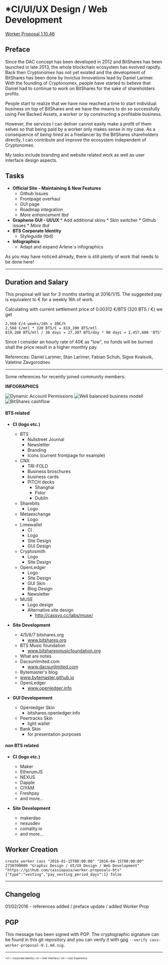 *CI/UI/UX Design / Web Development
==================================================
[Worker Proposal 1.10.46](http://cryptofresh.com/workers)

Preface
-------

Since the DAC concept has been developed in 2012 and BitShares has been launched in late 2013, the whole blockchain ecosystem has evolved rapidly. Back then Cryptonomex has not yet existed and the development of BitShares has been done by Invictus Innovations lead by Daniel Larimer. With the founding of Cryptonomex, people have started to believe that Daniel had to continue to work on BitShares for the sake of shareholders profits.

People start to realize that we have now reached a time to start individual business on top of BitShares and we have the means to do so successfully using Fee Backed Assets, a worker or by constructing a profitable business.

However, the services I can deliver cannot easily make a profit of them selves so that being paid by a worker only makes sense in my case. As a consequence of *being hired* as a freelancer by the BitShares shareholders directly, I can contribute and improve the ecosystem independent of Cryptonomex.

My tasks include branding and website related work as well as user interface design aspects.


Tasks
-----


* **Official Site - Maintaining & New Features**
    * Github Issues
    * Frontpage overhaul
    * GUI page
    * Roadmap integration
    * *More enhancement tbd*
* **Graphene GUI - UI/UX**
      * Add additional skins
      * Skin switcher
      * Github issues
      * *More tbd*
* **BTS Corporate Identity**
    * Styleguide (tbd)
* **Infographics**
    * Adapt and expand Arlene`s infographics      

As you may have noticed already, there is still plenty of work that needs to be
done here!

---

Duration and Salary
-------------------

This proposal will last for 3 months starting at 2016/1/15.
The suggested pay is equivalent to € for a weekly 16h of work.

Calculating with current settlement price of 0.00312 €/BTS (320 BTS / €) we get

    2,560 €/4 weeks/16h = 40€/h
    2,560 €/mtl * 320 BTS/€ = 819,200 BTS/mtl
    819,200 BTS/mtl / 30 days = 27,307 BTS/day * 90 days = 2,457,600 'BTS'

Since I consider an hourly rate of 40€ as "low", no funds will be burned shall the price result in a higher monthly pay.

References: Daniel Larimer, Stan Larimer, Fabian Schuh, Sigve Kvalsvik, Valetine Zavgorodnev

---

Some references for recently joined community members:

**INFOGRAPHICS**

![Dynamic Account Permissions](https://bitshares.org/images/dynamic-accounts.png)
![Well balanced business modell](https://bitshares.org/images/wellbalanced.svg)
![BitShares cashflow](https://bitshares.org/images/cashflow.png)


#### BTS related

* **CI (logo etc.)**
   * BTS
      * Nullstreet Journal
      * Newsletter
      * Branding
      * Icons (current frontpage for example)
   * CNX
      * TRI-FOLD
      * Business broschures
      * business cards
      * PITCH decks
         *  Shanghai
         *  Fidor
         *  Dublin
   * Sharebits
      * Logo
   * Metaexchange
      * Logo
   * Limewallet
      * CI
      * Logo
      * Site Design
      * GUI Design
   * Cryptosmith
      *  Logo
      *  Site Design
   * OpenLedger
      * Logo
      * Site Design
      * GUI Skin
      * Blog Design
      * Newsletter
   * MUSE
      * Logo design
      * Alternative site design
         * http://cassyo.cc/labs/muse/   

* **Site Development**
   * 4/5/6/7 bitshares.org
      *  www.bitshares.org
   * BTS Music foundation
      *   www.bitsharesmusicfoundation.org
   * What are notes
   * Dacsunlimited.com
      * www.dacsunlimited.com
   * Bytemaster's blog
    * www.bytemaster.github.io
   * OpenLedger
     * www.openledger.info


* **GUI Developement**
   * Openledger Skin
      * bitshares.openledger.info
   * Peertracks Skin
      * light wallet
   * Bank Skin
      * for presentation purposes

#### non BTS related

* **CI (logo etc.)**
   * Maker
   * EtherumJS
   * NEXUS
   * Dapple
   * CIYAM
   * Freshpay
   * and more…

* **Site Development**
   * makerdao
   * nexusdev
   * coinality.io
   * and more…



Worker Creation
---------------

    create_worker cass "2016-01-15T00:00:00" "2016-04-15T00:00:00" 2730700000 "Graphic Design / UI/UX Design / Web Development" "https://github.com/cassiopaia/worker-proposals-bts" {"type":"vesting","pay_vesting_period_days":1} false

---


Changelog
---------
01/02/2016 - references added / preface update / added Worker Prop


PGP
---------
This message has been signed with PGP. The cryptographic signature can be found in this git repository and you can verify it with gpg `--verify cass-worker-proposal-0.1.md.sig`.

---
<div style="font-size: 8px">*CI = Corporate Identity / UI = User Interface / UX = User Experience</div>

